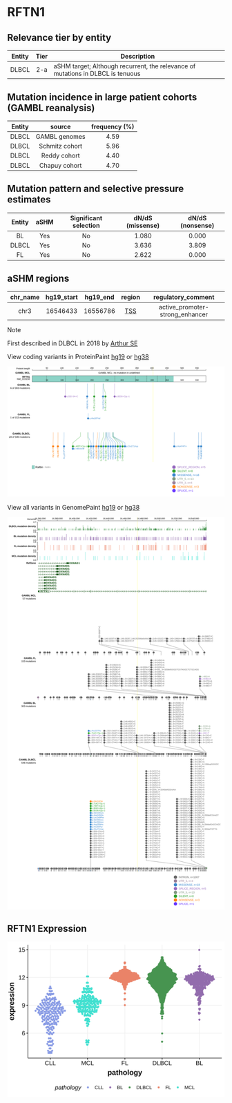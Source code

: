 # RFTN1

## Relevance tier by entity

|Entity|Tier|Description                              |
|:------:|:----:|-----------------------------------------|
|DLBCL |2-a | aSHM target; Although recurrent, the relevance of mutations in DLBCL is tenuous |

## Mutation incidence in large patient cohorts (GAMBL reanalysis)

|Entity|source        |frequency (%)|
|:------:|:--------------:|:-------------:|
|DLBCL |GAMBL genomes |4.59         |
|DLBCL |Schmitz cohort|5.96         |
|DLBCL |Reddy cohort  |4.40         |
|DLBCL |Chapuy cohort |4.70         |

## Mutation pattern and selective pressure estimates

|Entity|aSHM|Significant selection|dN/dS (missense)|dN/dS (nonsense)|
|:------:|:----:|:---------------------:|:----------------:|:----------------:|
|BL    |Yes |No                   |1.080           |0.000           |
|DLBCL |Yes |No                   |3.636           |3.809           |
|FL    |Yes |No                   |2.622           |0.000           |

## aSHM regions

|chr_name|hg19_start|hg19_end|region                                                                                   |regulatory_comment             |
|:--------:|:----------:|:--------:|:-----------------------------------------------------------------------------------------:|:-------------------------------:|
|chr3    |16546433  |16556786|[TSS](https://genome.ucsc.edu/s/rdmorin/GAMBL%20hg19?position=chr3%3A16546433%2D16556786)|active_promoter-strong_enhancer|

> [!NOTE]
> First described in DLBCL in 2018 by [Arthur SE](https://pubmed.ncbi.nlm.nih.gov/30275490)


View coding variants in ProteinPaint [hg19](https://morinlab.github.io/LLMPP/GAMBL/RFTN1_protein.html)  or [hg38](https://morinlab.github.io/LLMPP/GAMBL/RFTN1_protein_hg38.html)

![image](images/proteinpaint/RFTN1_NM_015150.svg)

View all variants in GenomePaint [hg19](https://morinlab.github.io/LLMPP/GAMBL/RFTN1.html)  or [hg38](https://morinlab.github.io/LLMPP/GAMBL/RFTN1_hg38.html)

![image](images/proteinpaint/RFTN1.svg)
## RFTN1 Expression
![image](images/gene_expression/RFTN1_by_pathology.svg)

